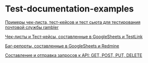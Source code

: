 # Test-documentation-examples

[Примеры чек-листа, тест-кейсов и тест сьюта для тестирования почтовой службы rambler](https://docs.google.com/spreadsheets/d/1xGqCfeo2bpXO-U61iXRA1fqZv6Sa-2xY8Mz8u_4CCgM/edit?usp=sharing)

[Чек-листы и Тест-кейсы, составленные в GoogleSheets и TestLink](https://docs.google.com/spreadsheets/d/1hHsnR_DWLeNU2835WXmLkP4NCeU1G9ItkKqzOHJswwE/edit?usp=sharing)

[Баг-репорты, составленные в GoogleSheets и Redmine](https://docs.google.com/spreadsheets/d/1hHsnR_DWLeNU2835WXmLkP4NCeU1G9ItkKqzOHJswwE/edit#gid=2028811225)


[Составление и отправка запросов к API: GET, POST, PUT, DELETE](https://docs.google.com/spreadsheets/d/1hHsnR_DWLeNU2835WXmLkP4NCeU1G9ItkKqzOHJswwE/edit#gid=745819973)
